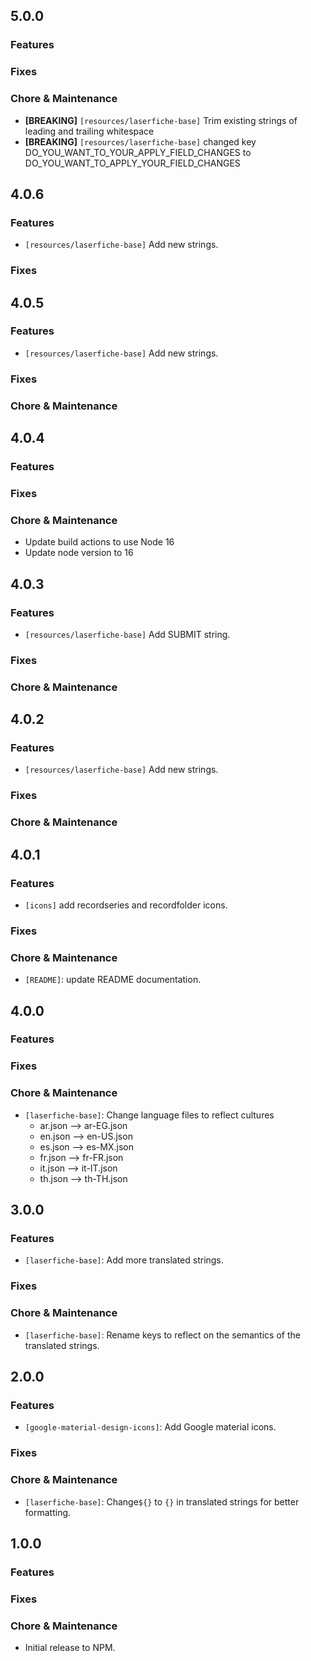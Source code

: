 ## 5.0.0

### Features

### Fixes

### Chore & Maintenance
- **[BREAKING]** `[resources/laserfiche-base]` Trim existing strings of leading and trailing whitespace
- **[BREAKING]** `[resources/laserfiche-base]` changed key DO_YOU_WANT_TO_YOUR_APPLY_FIELD_CHANGES to DO_YOU_WANT_TO_APPLY_YOUR_FIELD_CHANGES

## 4.0.6

### Features
- `[resources/laserfiche-base]` Add new strings.

### Fixes

## 4.0.5

### Features
- `[resources/laserfiche-base]` Add new strings.

### Fixes

### Chore & Maintenance

## 4.0.4

### Features

### Fixes

### Chore & Maintenance
- Update build actions to use Node 16
- Update node version to 16
    
## 4.0.3

### Features
- `[resources/laserfiche-base]` Add SUBMIT string.

### Fixes

### Chore & Maintenance
    
## 4.0.2

### Features
- `[resources/laserfiche-base]` Add new strings.

### Fixes

### Chore & Maintenance
    
## 4.0.1

### Features
- `[icons]` add recordseries and recordfolder icons.

### Fixes

### Chore & Maintenance
- `[README]`: update README documentation.
    
## 4.0.0

### Features

### Fixes

### Chore & Maintenance
- `[laserfiche-base]`: Change language files to reflect cultures
    - ar.json --> ar-EG.json
    - en.json --> en-US.json
    - es.json --> es-MX.json
    - fr.json --> fr-FR.json
    - it.json --> it-IT.json
    - th.json --> th-TH.json

## 3.0.0

### Features

- `[laserfiche-base]`: Add more translated strings.

### Fixes

### Chore & Maintenance
- `[laserfiche-base]`: Rename keys to reflect on the semantics of the translated strings. 


## 2.0.0

### Features

- `[google-material-design-icons]`: Add Google material icons.

### Fixes


### Chore & Maintenance

- `[laserfiche-base]`: Change`${}` to `{}` in translated strings for better formatting.


## 1.0.0

### Features

### Fixes


### Chore & Maintenance
- Initial release to NPM. 
